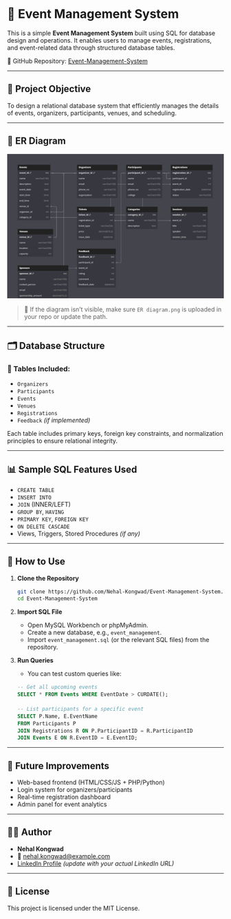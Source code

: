 # 🎉 Event Management System

This is a simple **Event Management System** built using SQL for database design and operations. It enables users to manage events, registrations, and event-related data through structured database tables.

🔗 GitHub Repository: [Event-Management-System](https://github.com/Nehal-Kongwad/Event-Management-System)

---

## 🧠 Project Objective

To design a relational database system that efficiently manages the details of events, organizers, participants, venues, and scheduling.

---

## 📐 ER Diagram

![ER Diagram](https://github.com/Nehal-Kongwad/Event-Management-System/raw/main/ER%20diagram.png)

> 📌 If the diagram isn’t visible, make sure `ER diagram.png` is uploaded in your repo or update the path.

---

## 🗂️ Database Structure

### 🔸 Tables Included:
- `Organizers`
- `Participants`
- `Events`
- `Venues`
- `Registrations`
- `Feedback` *(if implemented)*

Each table includes primary keys, foreign key constraints, and normalization principles to ensure relational integrity.

---

## 📊 Sample SQL Features Used

- `CREATE TABLE`
- `INSERT INTO`
- `JOIN` (INNER/LEFT)
- `GROUP BY`, `HAVING`
- `PRIMARY KEY`, `FOREIGN KEY`
- `ON DELETE CASCADE`
- Views, Triggers, Stored Procedures *(if any)*

---

## 🔧 How to Use

1. **Clone the Repository**
    ```bash
    git clone https://github.com/Nehal-Kongwad/Event-Management-System.git
    cd Event-Management-System
    ```

2. **Import SQL File**
    - Open MySQL Workbench or phpMyAdmin.
    - Create a new database, e.g., `event_management`.
    - Import `event_management.sql` (or the relevant SQL files) from the repository.

3. **Run Queries**
    - You can test custom queries like:

    ```sql
    -- Get all upcoming events
    SELECT * FROM Events WHERE EventDate > CURDATE();

    -- List participants for a specific event
    SELECT P.Name, E.EventName 
    FROM Participants P 
    JOIN Registrations R ON P.ParticipantID = R.ParticipantID 
    JOIN Events E ON R.EventID = E.EventID;
    ```

---

## 🏁 Future Improvements

- Web-based frontend (HTML/CSS/JS + PHP/Python)
- Login system for organizers/participants
- Real-time registration dashboard
- Admin panel for event analytics

---

## 🙋‍♀️ Author

- **Nehal Kongwad**
- 📧 nehal.kongwad@example.com
- [LinkedIn Profile](#) *(update with your actual LinkedIn URL)*

---

## 📄 License

This project is licensed under the MIT License.
